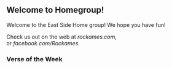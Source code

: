 ## Welcome to Homegroup!

Welcome to the East Side Home group!
We hope you have fun!

Check us out on the web at *rockames.com*,   
or *facebook.com/Rockames*.

### Verse of the Week
